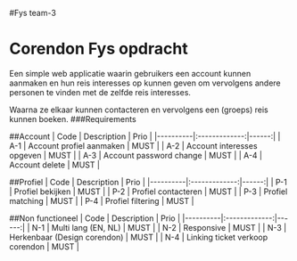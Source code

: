 #Fys team-3
# Corendon Fys opdracht

Een simple web applicatie waarin gebruikers een account kunnen aanmaken en hun reis interesses op kunnen geven om vervolgens andere personen te vinden met de zelfde reis interesses.

Waarna ze elkaar kunnen contacteren en vervolgens een (groeps) reis kunnen boeken.
###Requirements 

##Account
| Code   |      Description      |  Prio |
|----------|:-------------:|------:|
| A-1 | Account profiel aanmaken | MUST |
| A-2 | Account interesses opgeven   |  MUST |
| A-3 | Account password change |    MUST |
| A-4 | Account delete |    MUST |

##Profiel
| Code   |      Description      |  Prio |
|----------|:-------------:|------:|
| P-1 | Profiel bekijken    | MUST |
| P-2 | Profiel contacteren |  MUST |
| P-3 | Profiel matching    |    MUST |
| P-4 | Profiel filtering   |  MUST |

##Non functioneel
| Code   |      Description      |  Prio |
|----------|:-------------:|------:|
| N-1 | Multi lang (EN, NL)             | MUST |
| N-2 | Responsive                      |  MUST |
| N-3 | Herkenbaar (Design corendon)    |    MUST |
| N-4 | Linking ticket verkoop corendon |    MUST |